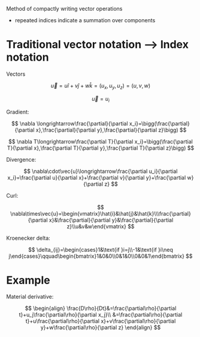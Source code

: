 Method of compactly writing vector operations
- repeated indices indicate a summation over components

# Traditional vector notation --> Index notation

Vectors

$$
\vec{u}=u\hat{i}+v\hat{j}+w\hat{k}=(u_x,u_y,u_z)=(u,v,w)
$$

$$
\vec{u}=u_i
$$

Gradient:

$$
\nabla \longrightarrow\frac{\partial}{\partial x_i}=\bigg(\frac{\partial}{\partial x},\frac{\partial}{\partial y},\frac{\partial}{\partial z}\bigg)
$$

$$
\nabla T\longrightarrow\frac{\partial T}{\partial x_i}=\bigg(\frac{\partial T}{\partial x},\frac{\partial T}{\partial y},\frac{\partial T}{\partial z}\bigg)
$$

Divergence:

$$
\nabla\cdot\vec{u}\longrightarrow\frac{\partial u_i}{\partial x_i}=\frac{\partial u}{\partial x}+\frac{\partial v}{\partial y}+\frac{\partial w}{\partial z}
$$

Curl:

$$
\nabla\times\vec{u}=\begin{vmatrix}\hat{i}&\hat{j}&\hat{k}\\\frac{\partial}{\partial x}&\frac{\partial}{\partial y}&\frac{\partial}{\partial z}\\u&v&w\end{vmatrix}
$$

Kroenecker delta:

$$
\delta_{ij}=\begin{cases}1&\text{if }i=j\\-1&\text{if }i\neq j\end{cases}\qquad\begin{bmatrix}1&0&0\\0&1&0\\0&0&1\end{bmatrix}
$$

# Example

Material derivative:

$$
\begin{align}
\frac{D\rho}{Dt}&=\frac{\partial\rho}{\partial t}+u_j\frac{\partial\rho}{\partial x_j}\\
&=\frac{\partial\rho}{\partial t}+u\frac{\partial\rho}{\partial x}+v\frac{\partial\rho}{\partial y}+w\frac{\partial\rho}{\partial z}
\end{align}
$$
